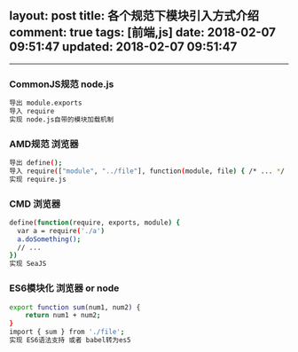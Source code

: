 layout: post
title: 各个规范下模块引入方式介绍
comment: true
tags: [前端,js]
date: 2018-02-07 09:51:47
updated: 2018-02-07 09:51:47
---

------

<!-- more -->

### CommonJS规范 node.js

```bash
导出 module.exports 
导入 require
实现 node.js自带的模块加载机制

```

### AMD规范 浏览器

```bash
导出 define();
导入 require(["module", "../file"], function(module, file) { /* ... */ });  
实现 require.js  

```
### CMD 浏览器

```bash
define(function(require, exports, module) {   
  var a = require('./a')   
  a.doSomething();
  // ... 
})
实现 SeaJS

```
### ES6模块化 浏览器 or node

```bash
export function sum(num1, num2) {
    return num1 + num2;
}
import { sum } from './file';
实现 ES6语法支持 或者 babel转为es5

```



